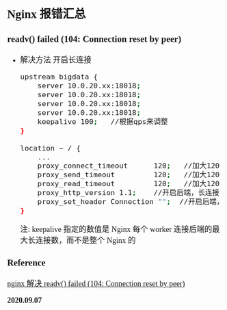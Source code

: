 <font size=4 face='楷体'>

## Nginx 报错汇总

### readv() failed (104: Connection reset by peer)

- 解决方法
  开启长连接

  ```bash
  upstream bigdata {
      server 10.0.20.xx:18018;
      server 10.0.20.xx:18018;
      server 10.0.20.xx:18018;
      server 10.0.20.xx:18018;
      keepalive 100;   //根据qps来调整
  }

  location ~ / {
      ...
      proxy_connect_timeout      120;   //加大120
      proxy_send_timeout         120;   //加大120
      proxy_read_timeout         120;   //加大120
      proxy_http_version 1.1;    //开启后端，长连接
      proxy_set_header Connection "";  //开启后端，长连接
  }
  ```

  注: keepalive 指定的数值是 Nginx 每个 worker 连接后端的最大长连接数，而不是整个 Nginx 的

### Reference

[nginx 解决 readv() failed (104: Connection reset by peer)](http://blog.51yip.com/apachenginx/2203.html)

**2020.09.07**
